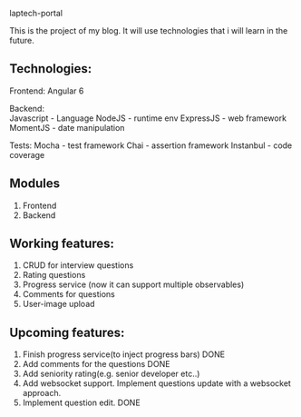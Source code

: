 laptech-portal


This is the project of my blog.
It will use technologies that i will learn in the future.

## Technologies: 
Frontend: Angular 6
 
Backend:  
Javascript - Language 
NodeJS - runtime env 
ExpressJS - web framework 
MomentJS - date manipulation 

Tests: 
Mocha - test framework 
Chai - assertion framework 
Instanbul - code coverage 


## Modules
1) Frontend 
2) Backend


## Working features:
1) CRUD for interview questions
2) Rating questions
3) Progress service (now it can support multiple observables)
4) Comments for questions
5) User-image upload


## Upcoming features:
1) Finish progress service(to inject progress bars) DONE
2) Add comments for the questions  DONE
3) Add seniority rating(e.g. senior developer etc..)
4) Add websocket support. Implement questions update with a websocket approach.
5) Implement question edit. DONE

